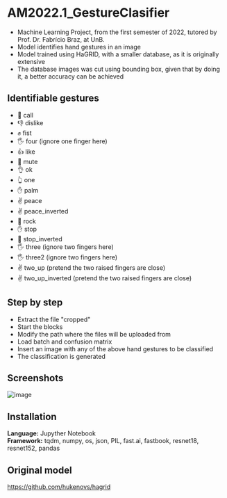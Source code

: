# AM2022.1_GestureClasifier
- Machine Learning Project, from the first semester of 2022, tutored by Prof. Dr. Fabrício Braz, at UnB. 
- Model identifies hand gestures in an image
- Model trained using HaGRID, with a smaller database, as it is originally extensive
- The database images was cut using bounding box, given that by doing it, a better accuracy can be achieved

## Identifiable gestures
- 🤙 call
- 👎 dislike
- ✊ fist
- 🖐️ four (ignore one finger here)
- 👍 like
- 🤭 mute
- 👌 ok
- 👆 one
- ✋ palm
- ✌️ peace
- ✌️ peace_inverted
- 🤘 rock
- ✋ stop
- 🤚 stop_inverted
- 🖐️ three (ignore two fingers  here)
- 🖐️ three2 (ignore two fingers  here)
- ✌️ two_up (pretend the two raised fingers are close)
- ✌️ two_up_inverted (pretend the two raised fingers are close)

## Step by step
- Extract the file "cropped"
- Start the blocks
- Modify the path where the files will be uploaded from
- Load batch and confusion matrix
- Insert an image with any of the above hand gestures to be classified
- The classification is generated

## Screenshots
![image](https://github.com/brenoalexandre0/AM-2022.1---Gesture-Classifier/assets/80782792/9e8b3f8b-2ad8-4e32-927c-ff9b02b2feed)

## Installation
**Language:** Jupyther Notebook  
**Framework:** tqdm, numpy, os, json, PIL, fast.ai, fastbook, resnet18, resnet152, pandas

## Original model
https://github.com/hukenovs/hagrid
